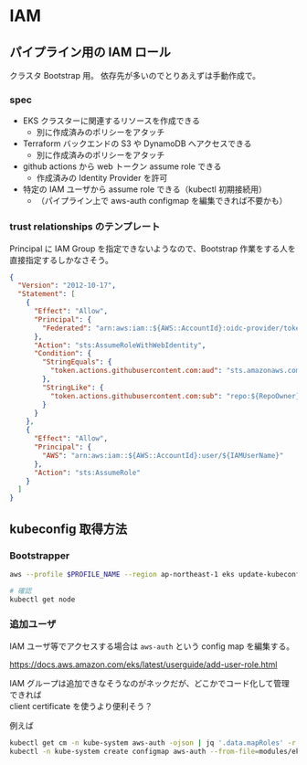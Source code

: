 # IAM

## パイプライン用の IAM ロール

クラスタ Bootstrap 用。
依存先が多いのでとりあえずは手動作成で。

### spec

- EKS クラスターに関連するリソースを作成できる
  - 別に作成済みのポリシーをアタッチ
- Terraform バックエンドの S3 や DynamoDB へアクセスできる
  - 別に作成済みのポリシーをアタッチ
- github actions から web トークン assume role できる
  - 作成済みの Identity Provider を許可
- 特定の IAM ユーザから assume role できる（kubectl 初期接続用）
  - （パイプライン上で aws-auth configmap を編集できれば不要かも）

### trust relationships のテンプレート

Principal に IAM Group を指定できないようなので、Bootstrap 作業をする人を直接指定するしかなさそう。

```json
{
  "Version": "2012-10-17",
  "Statement": [
    {
      "Effect": "Allow",
      "Principal": {
        "Federated": "arn:aws:iam::${AWS::AccountId}:oidc-provider/token.actions.githubusercontent.com"
      },
      "Action": "sts:AssumeRoleWithWebIdentity",
      "Condition": {
        "StringEquals": {
          "token.actions.githubusercontent.com:aud": "sts.amazonaws.com"
        },
        "StringLike": {
          "token.actions.githubusercontent.com:sub": "repo:${RepoOwner}/${RepoName}:*"
        }
      }
    },
    {
      "Effect": "Allow",
      "Principal": {
        "AWS": "arn:aws:iam::${AWS::AccountId}:user/${IAMUserName}"
      },
      "Action": "sts:AssumeRole"
    }
  ]
}
```

## kubeconfig 取得方法

### Bootstrapper

```bash
aws --profile $PROFILE_NAME --region ap-northeast-1 eks update-kubeconfig --name $CLUSTER_NAME --role-arn arn:aws:iam::${AWS_ACCOUNT_ID}:role/${ROLE_NAME}

# 確認
kubectl get node
```

### 追加ユーザ

IAM ユーザ等でアクセスする場合は `aws-auth` という config map を編集する。

https://docs.aws.amazon.com/eks/latest/userguide/add-user-role.html

IAM グループは追加できなそうなのがネックだが、どこかでコード化して管理できれば  
client certificate を使うより便利そう？

例えば

```bash
kubectl get cm -n kube-system aws-auth -ojson | jq '.data.mapRoles' -r >> modules/eks-users/mapRoles
kubectl -n kube-system create configmap aws-auth --from-file=modules/eks-users/mapRoles --from-file=modules/eks-users/mapUsers --dry-run=client -oyaml
```
